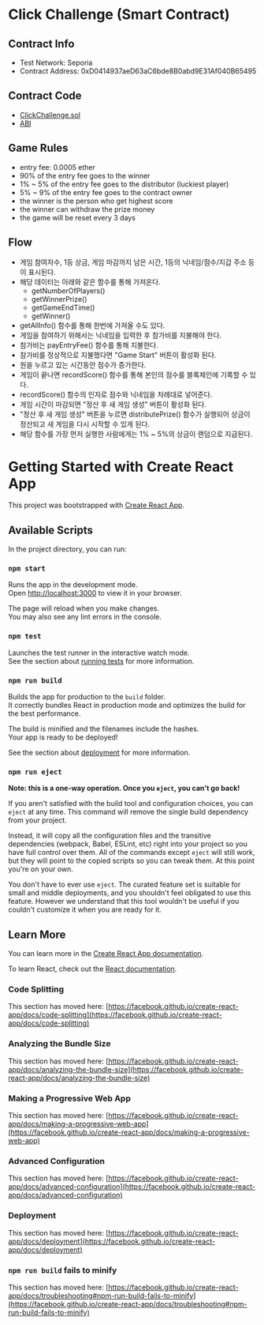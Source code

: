 # Click Challenge (Smart Contract)

## Contract Info

- Test Network: Seporia
- Contract Address: 0xD0414937aeD63aC6bde8B0abd9E31Af040B65495

## Contract Code

- [ClickChallenge.sol](https://github.com/kmujm/dapp/blob/master/SmartContracts/click_challenge.sol)
- [ABI](https://github.com/kmujm/dapp/blob/master/SmartContracts/abi.txt)

## Game Rules

- entry fee: 0.0005 ether
- 90% of the entry fee goes to the winner
- 1% ~ 5% of the entry fee goes to the distributor (luckiest player)
- 5% ~ 9% of the entry fee goes to the contract owner
- the winner is the person who get highest score
- the winner can withdraw the prize money
- the game will be reset every 3 days

## Flow

- 게임 참여자수, 1등 상금, 게임 마감까지 남은 시간, 1등의 닉네임/점수/지갑 주소 등이 표시된다.
- 해당 데이터는 아래와 같은 함수를 통해 가져온다.
  - getNumberOfPlayers()
  - getWinnerPrize()
  - getGameEndTime()
  - getWinner()
- getAllInfo() 함수를 통해 한번에 가져올 수도 있다.
- 게임을 참여하기 위해서는 닉네임을 입력한 후 참가비를 지불해야 한다.
- 참가비는 payEntryFee() 함수를 통해 지불한다.
- 참가비를 정상적으로 지불했다면 "Game Start" 버튼이 활성화 된다.
- 원을 누르고 있는 시간동안 점수가 증가한다.
- 게임이 끝나면 recordScore() 함수를 통해 본인의 점수를 블록체인에 기록할 수 있다.
- recordScore() 함수의 인자로 점수와 닉네임을 차례대로 넣어준다.
- 게임 시간이 마감되면 "정산 후 새 게임 생성" 버튼이 활성화 된다.
- "정산 후 새 게임 생성" 버튼을 누르면 distributePrize() 함수가 실행되어 상금이 정산되고 새 게임을 다시 시작할 수 있게 된다.
- 해당 함수를 가장 먼저 실행한 사람에게는 1% ~ 5%의 상금이 랜덤으로 지급된다.

# Getting Started with Create React App

This project was bootstrapped with [Create React App](https://github.com/facebook/create-react-app).

## Available Scripts

In the project directory, you can run:

### `npm start`

Runs the app in the development mode.\
Open [http://localhost:3000](http://localhost:3000) to view it in your browser.

The page will reload when you make changes.\
You may also see any lint errors in the console.

### `npm test`

Launches the test runner in the interactive watch mode.\
See the section about [running tests](https://facebook.github.io/create-react-app/docs/running-tests) for more information.

### `npm run build`

Builds the app for production to the `build` folder.\
It correctly bundles React in production mode and optimizes the build for the best performance.

The build is minified and the filenames include the hashes.\
Your app is ready to be deployed!

See the section about [deployment](https://facebook.github.io/create-react-app/docs/deployment) for more information.

### `npm run eject`

**Note: this is a one-way operation. Once you `eject`, you can't go back!**

If you aren't satisfied with the build tool and configuration choices, you can `eject` at any time. This command will remove the single build dependency from your project.

Instead, it will copy all the configuration files and the transitive dependencies (webpack, Babel, ESLint, etc) right into your project so you have full control over them. All of the commands except `eject` will still work, but they will point to the copied scripts so you can tweak them. At this point you're on your own.

You don't have to ever use `eject`. The curated feature set is suitable for small and middle deployments, and you shouldn't feel obligated to use this feature. However we understand that this tool wouldn't be useful if you couldn't customize it when you are ready for it.

## Learn More

You can learn more in the [Create React App documentation](https://facebook.github.io/create-react-app/docs/getting-started).

To learn React, check out the [React documentation](https://reactjs.org/).

### Code Splitting

This section has moved here: [https://facebook.github.io/create-react-app/docs/code-splitting](https://facebook.github.io/create-react-app/docs/code-splitting)

### Analyzing the Bundle Size

This section has moved here: [https://facebook.github.io/create-react-app/docs/analyzing-the-bundle-size](https://facebook.github.io/create-react-app/docs/analyzing-the-bundle-size)

### Making a Progressive Web App

This section has moved here: [https://facebook.github.io/create-react-app/docs/making-a-progressive-web-app](https://facebook.github.io/create-react-app/docs/making-a-progressive-web-app)

### Advanced Configuration

This section has moved here: [https://facebook.github.io/create-react-app/docs/advanced-configuration](https://facebook.github.io/create-react-app/docs/advanced-configuration)

### Deployment

This section has moved here: [https://facebook.github.io/create-react-app/docs/deployment](https://facebook.github.io/create-react-app/docs/deployment)

### `npm run build` fails to minify

This section has moved here: [https://facebook.github.io/create-react-app/docs/troubleshooting#npm-run-build-fails-to-minify](https://facebook.github.io/create-react-app/docs/troubleshooting#npm-run-build-fails-to-minify)
